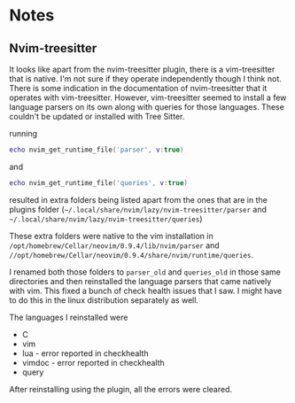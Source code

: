 # Notes

## Nvim-treesitter

It looks like apart from the nvim-treesitter plugin, there is a vim-treesitter that is native. I'm not sure if they operate independently though I think not.
There is some indication in the documentation of nvim-treesitter that it operates with vim-treesitter. However, vim-treesitter seemed to install
a few language parsers on its own along with queries for those languages. These couldn't be updated or installed with Tree Sitter.

running
```lua
echo nvim_get_runtime_file('parser', v:true)
```
and 
```lua
echo nvim_get_runtime_file('queries', v:true)
```

resulted in extra folders being listed apart from the ones that are in the plugins folder (`~/.local/share/nvim/lazy/nvim-treesitter/parser` 
and `~/.local/share/nvim/lazy/nvim-treesitter/queries`) 

These extra folders were native to the vim installation in `/opt/homebrew/Cellar/neovim/0.9.4/lib/nvim/parser`
and `//opt/homebrew/Cellar/neovim/0.9.4/share/nvim/runtime/queries`.

I renamed both those folders to `parser_old` and `queries_old` in those same directories and then reinstalled the language parsers that came natively with vim.
This fixed a bunch of check health issues that I saw. I might have to do this in the linux distribution separately as well.

The languages I reinstalled were
* C
* vim
* lua - error reported in checkhealth
* vimdoc - error reported in checkhealth
* query

After reinstalling using the plugin, all the errors were cleared.
